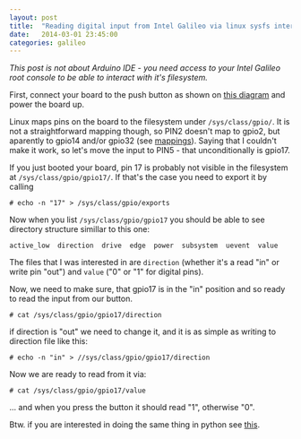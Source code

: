 ```yaml
---
layout: post
title:  "Reading digital input from Intel Galileo via linux sysfs interface"
date:   2014-03-01 23:45:00
categories: galileo
---
```


*This post is not about Arduino IDE - you need access to your Intel Galileo root console to be able to interact with it's filesystem.* 

First, connect your board to the push button as shown on [this diagram](http://arduino.cc/en/Tutorial/DigitalReadSerial) and power the board up.
 
Linux maps pins on the board to the filesystem under `/sys/class/gpio/`. It is not a straightforward mapping though, so PIN2 doesn't map to gpio2, but aparently to gpio14 and/or gpio32 (see [mappings](https://communities.intel.com/docs/DOC-21920)). Saying that I couldn't make it work, so let's move the input to PIN5 - that unconditionally is gpio17.

If you just booted your board, pin 17 is probably not visible in the filesystem at `/sys/class/gpio/gpio17/`. If that's the case you need to export it by calling

`# echo -n "17" > /sys/class/gpio/exports`

Now when you list `/sys/class/gpio/gpio17` you should be able to see directory structure simillar to this one:
 
`active_low  direction  drive  edge  power  subsystem  uevent  value`
 
The files that I was interested in are `direction` (whether it's a read "in" or write pin "out") and `value` ("0" or "1" for digital pins).
 
Now, we need to make sure, that gpio17 is in the "in" position and so ready to read the input from our button.

`# cat /sys/class/gpio/gpio17/direction`

if direction is "out" we need to change it, and it is as simple as writing to direction file like this:

`# echo -n "in" > //sys/class/gpio/gpio17/direction`

Now we are ready to read from it via:

`# cat /sys/class/gpio/gpio17/value`

... and when you press the button it should read "1", otherwise "0".

Btw. if you are interested in doing the same thing in python see [this](http://www.itsudo.com/galileo/python/2014/03/03/reading-digital-input-from-galileo-with-python.html).
